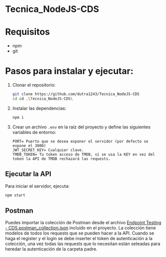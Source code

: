 ﻿# Tecnica_NodeJS-CDS

# Requisitos
- npm
- git

# Pasos para instalar y ejecutar:
1. Clonar el repositorio:
   ```bash
   git clone https://github.com/dutra1243/Tecnica_NodeJS-CDS
   cd cd .\Tecnica_NodeJS-CDS\
    ```

2. Instalar las dependencias:
    ```bash
    npm i
    ```

3. Crear un archivo `.env` en la raíz del proyecto y define las siguientes variables de entorno:
    ```env
    PORT= Puerto que se desea exponer el servidor (por defecto se expone el 3000)
    JWT_SECRET_KEY= Cualquier clave.
    TMDB_TOKEN= Tu token acceso de TMDB, sí se usa la KEY en vez del token la API de TMDB rechazará las requests.
    ```

## Ejecutar la API
Para iniciar el servidor, ejecuta:
```bash
npm start
```

## Postman

Puedes importar la colección de Postman desde el archivo [Endpoint Testing - CDS.postman_collection.json](https://github.com/dutra1243/Tecnica_NodeJS-CDS/blob/main/Endpoint%20Testing%20-%20CDS.postman_collection.json) incluido en el proyecto.
La colección tiene modelos de todos los requests que se pueden hacer a la API. Cuando se haga el register y el login se debe inserter el token de autenticación a la colección, una vez todas las requests que lo necesitan están seteadas para heredar la autenticación de la carpeta padre.


